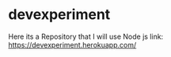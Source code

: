 # devexperiment
Here its a Repository that I will use Node js link: https://devexperiment.herokuapp.com/

